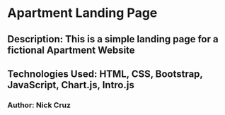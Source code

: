 # Apartment Landing Page

## Description: This is a simple landing page for a fictional Apartment Website

## Technologies Used: HTML, CSS, Bootstrap, JavaScript, Chart.js, Intro.js

### Author: Nick Cruz
